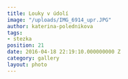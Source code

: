 ```yaml
---
title: Louky v údolí
image: "/uploads/IMG_6914_upr.JPG"
author: katerina-polednikova
tags:
- stezka
position: 21
date: 2016-04-18 22:19:10.000000000 Z
category: gallery
layout: photo
---
```

